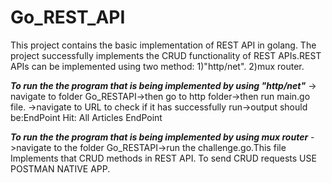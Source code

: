# Go_REST_API

This project contains the basic implementation of REST API in golang.
The project successfully implements the CRUD functionality of REST APIs.REST APIs can be implemented using two method:
1)"http/net".
2)mux router.

***To run the the program that is being implemented by using "http/net"***
-> navigate to folder Go_RESTAPI->then go to http folder->then run main.go file.
->navigate to URL to check if it has successfully run->output should be:EndPoint Hit: All Articles EndPoint

***To run the the program that is being implemented by using mux router***
->navigate to the folder Go_RESTAPI->run the challenge.go.This file Implements that CRUD methods in REST API.
To send CRUD requests USE POSTMAN NATIVE APP.


